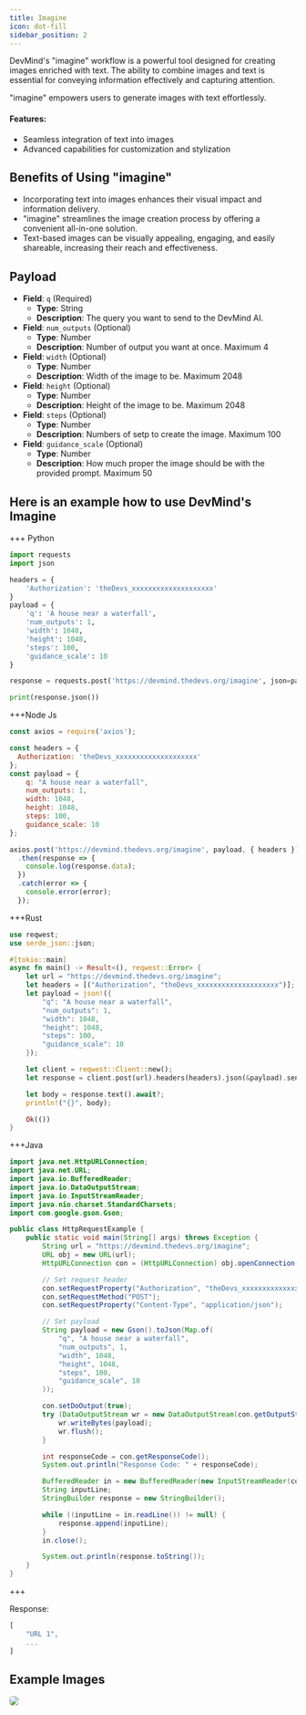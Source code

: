 ```yaml
---
title: Imagine
icon: dot-fill
sidebar_position: 2
---
```


DevMind's "imagine" workflow is a powerful tool designed for creating images enriched with text.
The ability to combine images and text is essential for conveying information effectively and capturing attention.

"imagine" empowers users to generate images with text effortlessly.

#### Features:
- Seamless integration of text into images
- Advanced capabilities for customization and stylization

## Benefits of Using "imagine"
- Incorporating text into images enhances their visual impact and information delivery.
- "imagine" streamlines the image creation process by offering a convenient all-in-one solution.
- Text-based images can be visually appealing, engaging, and easily shareable, increasing their reach and effectiveness.

## Payload
- **Field**: `q` (Required)
  - **Type**: String
  - **Description**: The query you want to send to the DevMind AI.
- **Field**: `num_outputs` (Optional)
  - **Type**: Number
  - **Description**: Number of output you want at once. Maximum 4
- **Field**: `width` (Optional)
  - **Type**: Number
  - **Description**: Width of the image to be. Maximum 2048
- **Field**: `height` (Optional)
  - **Type**: Number
  - **Description**: Height of the image to be. Maximum 2048
- **Field**: `steps` (Optional)
  - **Type**: Number
  - **Description**: Numbers of setp to create the image. Maximum 100
- **Field**: `guidance_scale` (Optional)
  - **Type**: Number
  - **Description**: How much proper the image should be with the provided prompt. Maximum 50

## Here is an example how to use DevMind's Imagine
+++ Python
```python
import requests
import json

headers = {
    'Authorization': 'theDevs_xxxxxxxxxxxxxxxxxxxx'
}
payload = {
    'q': 'A house near a waterfall',
    'num_outputs': 1,
    'width': 1048,
    'height': 1048,
    'steps': 100,
    'guidance_scale': 10
}

response = requests.post('https://devmind.thedevs.org/imagine', json=payload, headers=headers)

print(response.json())
```
+++Node Js
```js
const axios = require('axios');

const headers = {
  Authorization: 'theDevs_xxxxxxxxxxxxxxxxxxxx'
};
const payload = {
    q: "A house near a waterfall",
    num_outputs: 1,
    width: 1048,
    height: 1048,
    steps: 100,
    guidance_scale: 10
};

axios.post('https://devmind.thedevs.org/imagine', payload, { headers })
  .then(response => {
    console.log(response.data);
  })
  .catch(error => {
    console.error(error);
  });
```
+++Rust
```rust
use reqwest;
use serde_json::json;

#[tokio::main]
async fn main() -> Result<(), reqwest::Error> {
    let url = "https://devmind.thedevs.org/imagine";
    let headers = [("Authorization", "theDevs_xxxxxxxxxxxxxxxxxxxx")];
    let payload = json!({
        "q": "A house near a waterfall",
        "num_outputs": 1,
        "width": 1048,
        "height": 1048,
        "steps": 100,
        "guidance_scale": 10
    });

    let client = reqwest::Client::new();
    let response = client.post(url).headers(headers).json(&payload).send().await?;

    let body = response.text().await?;
    println!("{}", body);

    Ok(())
}
```
+++Java
```java
import java.net.HttpURLConnection;
import java.net.URL;
import java.io.BufferedReader;
import java.io.DataOutputStream;
import java.io.InputStreamReader;
import java.nio.charset.StandardCharsets;
import com.google.gson.Gson;

public class HttpRequestExample {
    public static void main(String[] args) throws Exception {
        String url = "https://devmind.thedevs.org/imagine";
        URL obj = new URL(url);
        HttpURLConnection con = (HttpURLConnection) obj.openConnection();

        // Set request header
        con.setRequestProperty("Authorization", "theDevs_xxxxxxxxxxxxxxxxxxxx");
        con.setRequestMethod("POST");
        con.setRequestProperty("Content-Type", "application/json");

        // Set payload
        String payload = new Gson().toJson(Map.of(
            "q", "A house near a waterfall",
            "num_outputs", 1,
            "width", 1048,
            "height", 1048,
            "steps", 100,
            "guidance_scale", 10
        ));

        con.setDoOutput(true);
        try (DataOutputStream wr = new DataOutputStream(con.getOutputStream())) {
            wr.writeBytes(payload);
            wr.flush();
        }

        int responseCode = con.getResponseCode();
        System.out.println("Response Code: " + responseCode);

        BufferedReader in = new BufferedReader(new InputStreamReader(con.getInputStream()));
        String inputLine;
        StringBuilder response = new StringBuilder();

        while ((inputLine = in.readLine()) != null) {
            response.append(inputLine);
        }
        in.close();

        System.out.println(response.toString());
    }
}
```
+++

Response:
```js
[
    "URL 1",
    ...
]
```

## Example Images
<img src="/Public/img/imagine-collage.png" style="border-radius: 5px" />